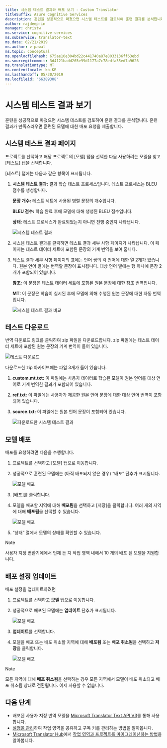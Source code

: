 ```yaml
---
title: 시스템 테스트 결과와 배포 보기 - Custom Translator
titleSuffix: Azure Cognitive Services
description: 훈련을 성공적으로 마쳤으면 시스템 테스트를 검토하여 훈련 결과를 분석합니다. 훈련 결과가 만족스러우면 훈련된 모델에 대한 배포 요청을 제출합니다.
author: rajdeep-in
manager: christw
ms.service: cognitive-services
ms.subservice: translator-text
ms.date: 02/21/2019
ms.author: v-pawal
ms.topic: conceptual
ms.openlocfilehash: 675ae10e304bd22c441740a87e8033136ff63ebd
ms.sourcegitcommit: 3d4121badd265e99d1177a7c78edfa55ed7a9626
ms.translationtype: MT
ms.contentlocale: ko-KR
ms.lasthandoff: 05/30/2019
ms.locfileid: "66389308"
---
```

# <a name="view-system-test-results"></a>시스템 테스트 결과 보기

훈련을 성공적으로 마쳤으면 시스템 테스트를 검토하여 훈련 결과를 분석합니다. 훈련 결과가 만족스러우면 훈련된 모델에 대한 배포 요청을 제출합니다.

## <a name="system-test-results-page"></a>시스템 테스트 결과 페이지

프로젝트를 선택하고 해당 프로젝트의 [모델] 탭을 선택한 다음 사용하려는 모델을 찾고 [테스트] 탭을 선택합니다.

[테스트] 탭에는 다음과 같은 항목이 표시됩니다.

1.  **시스템 테스트 결과:** 결과 학습 테스트 프로세스입니다. 테스트 프로세스는 BLEU 점수를 생성합니다.

    **문장 개수:** 테스트 세트에 사용된 병렬 문장의 개수입니다.

     **BLEU 점수:** 학습 완료 후에 모델에 대해 생성된 BLEU 점수입니다.

    **상태:** 테스트 프로세스가 완료되었는지 아니면 진행 중인지 나타냅니다.

    ![시스템 테스트 결과](media/how-to/how-to-system-test-results.png)

2.  시스템 테스트 결과를 클릭하면 테스트 결과 세부 사항 페이지가 나타납니다. 이 페이지는 테스트 데이터 세트에 포함된 문장의 기계 번역을 보여 줍니다.

3.  테스트 결과 세부 사항 페이지의 표에는 언어 쌍의 각 언어에 대한 열 2개가 있습니다. 원본 언어 열에는 번역할 문장이 표시됩니다. 대상 언어 열에는 행 하나에 문장 2개가 포함되어 있습니다.

    **참조:** 이 문장은 테스트 데이터 세트에 포함된 원본 문장에 대한 참조 번역입니다.

    **MT:** 이 문장은 학습이 실시된 후에 모델에 의해 수행된 원본 문장에 대한 자동 번역입니다.

    ![시스템 테스트 결과 비교](media/how-to/how-to-system-test-results-2.png)

## <a name="download-test"></a>테스트 다운로드

번역 다운로드 링크를 클릭하여 zip 파일을 다운로드합니다. zip 파일에는 테스트 데이터 세트에 포함된 원본 문장의 기계 번역이 들어 있습니다.

![테스트 다운로드](media/how-to/how-to-system-test-download.png)

다운로드한 zip 아카이브에는 파일 3개가 들어 있습니다.

1.  **custom.mt.txt:** 이 파일에는 사용자 데이터로 학습된 모델이 원본 언어를 대상 언어로 기계 번역한 결과가 포함되어 있습니다.

2.  **ref.txt:** 이 파일에는 사용자가 제공한 원본 언어 문장에 대한 대상 언어 번역이 포함되어 있습니다.

3.  **source.txt:** 이 파일에는 원본 언어 문장이 포함되어 있습니다.

    ![다운로드한 시스템 테스트 결과](media/how-to/how-to-download-system-test.png)

## <a name="deploy-a-model"></a>모델 배포

배포를 요청하려면 다음을 수행합니다.

1.  프로젝트를 선택하고 [모델] 탭으로 이동합니다.

2. 성공적으로 훈련된 모델에는 (아직 배포되지 않은 경우) “배포” 단추가 표시됩니다.

    ![모델 배포](media/how-to/how-to-deploy-model.png)

3.  [배포]를 클릭합니다.
4.  모델을 배포할 지역에 대해 **배포됨**을 선택하고 [저장]을 클릭합니다. 여러 개의 지역에 대해 **배포됨**을 선택할 수 있습니다.

    ![모델 배포](media/how-to/how-to-deploy-model-regions.png)

5.  “상태” 열에서 모델의 상태를 확인할 수 있습니다.

>[!Note]
>사용자 지정 변환기에에서 언제 든 지 작업 영역 내에서 10 개의 배포 된 모델을 지원합니다.

## <a name="update-deployment-settings"></a>배포 설정 업데이트

배포 설정을 업데이트하려면

1.  프로젝트를 선택하고 **모델** 탭으로 이동합니다.

2. 성공적으로 배포된 모델에는 **업데이트** 단추가 표시됩니다.

    ![모델 배포](media/how-to/how-to-update-undeploy-model.png)

3.  **업데이트**를 선택합니다.
4.  모델을 배포 또는 배포 취소할 지역에 대해 **배포됨** 또는 **배포 취소됨**을 선택하고 **저장**을 클릭합니다.

    ![모델 배포](media/how-to/how-to-undeploy-model.png)

>[!Note]
>모든 지역에 대해 **배포 취소됨**을 선택하는 경우 모든 지역에서 모델이 배포 취소되고 배포 취소됨 상태로 전환됩니다. 이제 사용할 수 없습니다.

## <a name="next-steps"></a>다음 단계

- 배포된 사용자 지정 번역 모델을 [Microsoft Translator Text API V3](https://docs.microsoft.com/azure/cognitive-services/translator/reference/v3-0-translate?tabs=curl)를 통해 사용합니다.
- [설정을 관리](how-to-manage-settings.md)하여 작업 영역을 공유하고 구독 키를 관리하는 방법을 알아봅니다.
- [Microsoft Translator Hub](https://hub.microsofttranslator.com)에서 [작업 영역과 프로젝트를 마이그레이션하는 방법](how-to-migrate.md)을 알아봅니다.
